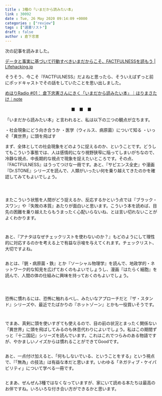 ```yaml
---
title : 3種の「いまだから読みたい本」
link : 30092
date : Tue, 26 May 2020 09:14:09 +0000
categories : ["review"]
tags : ["選書リスト"]
draft : false
author : 倉下忠憲
---
```


次の記事を読みました。

<a href="https://lifehacking.jp/2020/05/factfulness-in-the-age-of-covid/">データと事実に基づいて行動すべきいまだからこそ、FACTFULNESSを読もう | Lifehacking.jp</a>

そうそう、今こそ『FACTFULNESS』だよねと思ったら、そういえばずっと前にポッドキャストでその話をしていたことを思い出しました。

<a href="https://note.com/mehori/n/n27bb0358ad49">めほりRadio #01： 倉下忠憲さんにきく「いまだから読みたい本」｜ほりまさたけ｜note</a>

<p style="text-align: center;">■　■　■</p>

「いまだから読みたい本」と言われると、私は以下の三つの観点が立ちます。

・社会現象にどう向き合うか
・医学（ウィルス、病原菌）について知る
・いっそ「異世界」に頭を飛ばす

まず、全体としての社会現象をどのように捉えるのか、ということです。どうしてもこういう事態では、人は感情的になり視野狭窄に陥ってしまいがちなので、冷静な視点、中長期的な視点で現象を捉えたいところです。その点、『FACTFULNESS』はうってつけな一冊です。あと、『サピエンス全史』や漫画『Dr.STONE』シリーズを読んで、人類がいったい何を乗り越えてきたのかを確認してみてもよいでしょう。
<p style="text-align: center;"><a href="http://www.amazon.co.jp/exec/obidos/ASIN/B07LG7TG5N/rashita1000-22/ref=nosim/" target="_blank" rel="noopener noreferrer" name="amazletlink"><img class="aligncenter" style="border: none;" src="https://m.media-amazon.com/images/I/410QuKHYY3L._SY346_._SY346_.jpg" alt="" /></a></p>
<p style="text-align: center;"><a href="http://www.amazon.co.jp/exec/obidos/ASIN/B01KLAFEZ4/rashita1000-22/ref=nosim/" target="_blank" rel="noopener noreferrer" name="amazletlink"><img class="aligncenter" style="border: none;" src="https://m.media-amazon.com/images/I/518jza90ppL._SY346_._SY346_.jpg" alt="" /></a></p>
<p style="text-align: center;"><a href="http://www.amazon.co.jp/exec/obidos/ASIN/B071VV14SF/rashita1000-22/ref=nosim/" target="_blank" rel="noopener noreferrer" name="amazletlink"><img class="aligncenter" style="border: none;" src="https://m.media-amazon.com/images/I/61+Ht4w1I5L._SY346_._SY346_.jpg" alt="" /></a></p>
またこういう状態を人間がどう捉えるか、反応するかという点では『ブラック・スワン』や『失敗の本質』あたりが面白いと思います。こういう本を読めば、目先の困難を乗り越えたらもうまったく心配いらないね、とは言い切れないことがよくわかります。
<p style="text-align: center;"><a href="http://www.amazon.co.jp/exec/obidos/ASIN/4478001251/rashita1000-22/ref=nosim/target=" rel="noopener" name="amazletlink"><img class="aligncenter" style="border: none;" src="https://images-na.ssl-images-amazon.com/images/I/41YtC8L14BL._SX349_BO1,204,203,200_._SY346_.jpg" alt="" /></a></p>
<p style="text-align: center;"><a href="http://www.amazon.co.jp/exec/obidos/ASIN/B00BN16XX8/rashita1000-22/ref=nosim/" target="_blank" rel="noopener noreferrer" name="amazletlink"><img class="aligncenter" style="border: none;" src="https://m.media-amazon.com/images/I/51qIstIPvFL._SY346_._SY346_.jpg" alt="" /></a></p>
あと、『アナタはなぜチェックリストを使わないのか？』もどのようにして理性的に対応するのかを考える上で有益な示唆を与えてくれます。チェックリスト、大切ですよね。
<p style="text-align: center;"><a href="http://www.amazon.co.jp/exec/obidos/ASIN/4863912803/rashita1000-22/ref=nosim/target=" rel="noopener" name="amazletlink"><img class="aligncenter" style="border: none;" src="https://images-na.ssl-images-amazon.com/images/I/51hrjfe6r8L._SX330_BO1,204,203,200_._SY346_.jpg" alt="" /></a></p>
あとは、『銃・病原菌・鉄』とか『ソーシャル物理学』を読んで、地政学的・ネットワーク的な知見を広げておくのもよいでしょうし、漫画『はたらく細胞』を読んで、人間の体の仕組みに興味を持っておくのもよいでしょう。
<p style="text-align: center;"><a href="http://www.amazon.co.jp/exec/obidos/ASIN/B00DNMG8Q2/rashita1000-22/ref=nosim/" target="_blank" rel="noopener noreferrer" name="amazletlink"><img class="aligncenter" style="border: none;" src="https://m.media-amazon.com/images/I/51U6f63ccKL._SY346_._SY346_.jpg" alt="" /></a></p>
<p style="text-align: center;"><a href="http://www.amazon.co.jp/exec/obidos/ASIN/479422155X/rashita1000-22/ref=nosim/target=" rel="noopener" name="amazletlink"><img class="aligncenter" style="border: none;" src="https://images-na.ssl-images-amazon.com/images/I/413QiAtZDSL._SX346_BO1,204,203,200_._SY346_.jpg" alt="" /></a></p>
<p style="text-align: center;"><a href="http://www.amazon.co.jp/exec/obidos/ASIN/B012EODH18/rashita1000-22/ref=nosim/" target="_blank" rel="noopener noreferrer" name="amazletlink"><img class="aligncenter" style="border: none;" src="https://m.media-amazon.com/images/I/51hNQIrZ4KL._SY346_.jpg" alt="" /></a></p>
恐怖に慣れるには、恐怖に触れるべし、みたいなアプローチだと『ザ・スタンド』シリーズや、最近でたばかりの『ホットゾーン』とかも一役買いそうです。
<p style="text-align: center;"><a href="http://www.amazon.co.jp/exec/obidos/ASIN/B00UBPIJX4/rashita1000-22/ref=nosim/" target="_blank" rel="noopener noreferrer" name="amazletlink"><img class="aligncenter" style="border: none;" src="https://m.media-amazon.com/images/I/512jTFGx2AL._SY346_._SY346_.jpg" alt="" /></a></p>
<p style="text-align: center;"><a href="http://www.amazon.co.jp/exec/obidos/ASIN/B088TLKNG4/rashita1000-22/ref=nosim/" target="_blank" rel="noopener noreferrer" name="amazletlink"><img class="aligncenter" style="border: none;" src="https://m.media-amazon.com/images/I/41SI6q5VI9L._SY346_.jpg" alt="" /></a></p>
でまあ、真剣に頭を使いすぎても使えるので、目の前の状況とまったく関係ない「異世界」に頭を飛ばしてみるのも休息代わりによいでしょう。私はこの期間ずっと『十二国記』シリーズを読んでいます。これはこれでつらみのある物語ですが、やかましいノイズからは慣れることができてGoodです。
<p style="text-align: center;"><a href="http://www.amazon.co.jp/exec/obidos/ASIN/4101240523/rashita1000-22/ref=nosim/target=" rel="noopener" name="amazletlink"><img class="aligncenter" style="border: none;" src="https://images-na.ssl-images-amazon.com/images/I/51O0IDeE7qL._SX350_BO1,204,203,200_._SY346_.jpg" alt="" /></a></p>
あと、一点付け加えると、「何もしないでいる、ということをする」という視点で、『「無為」の技法』は有益な本だと思います。いわゆる「ネガティブ・ケイパビリティ」について学べる一冊です。
<p style="text-align: center;"><a href="http://www.amazon.co.jp/exec/obidos/ASIN/4534057679/rashita1000-22/ref=nosim/target=" rel="noopener" name="amazletlink"><img class="aligncenter" style="border: none;" src="https://images-na.ssl-images-amazon.com/images/I/51itKejZj0L._SX344_BO1,204,203,200_._SY346_.jpg" alt="" /></a></p>
とまあ、ぜんぜん3種ではなくなっていますが、家にいて読める本たちは最高のお伴ですね。いろいろな付き合い方ができるかと思います。